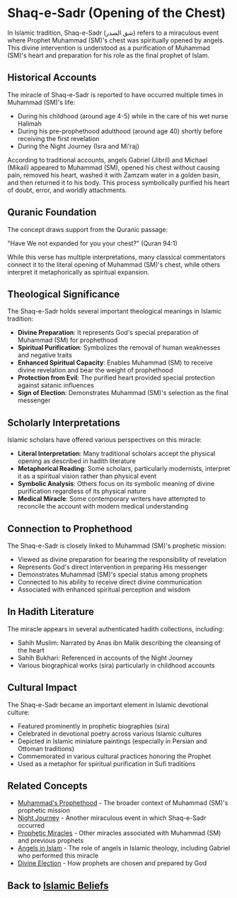# Shaq-e-Sadr (Opening of the Chest)

In Islamic tradition, Shaq-e-Sadr (شق الصدر) refers to a miraculous event where Prophet Muhammad (SM)'s chest was spiritually opened by angels. This divine intervention is understood as a purification of Muhammad (SM)'s heart and preparation for his role as the final prophet of Islam.

## Historical Accounts

The miracle of Shaq-e-Sadr is reported to have occurred multiple times in Muhammad (SM)'s life:

- During his childhood (around age 4-5) while in the care of his wet nurse Halimah
- During his pre-prophethood adulthood (around age 40) shortly before receiving the first revelation
- During the Night Journey (Isra and Mi'raj)

According to traditional accounts, angels Gabriel (Jibril) and Michael (Mikail) appeared to Muhammad (SM), opened his chest without causing pain, removed his heart, washed it with Zamzam water in a golden basin, and then returned it to his body. This process symbolically purified his heart of doubt, error, and worldly attachments.

## Quranic Foundation

The concept draws support from the Quranic passage:

"Have We not expanded for you your chest?" (Quran 94:1)

While this verse has multiple interpretations, many classical commentators connect it to the literal opening of Muhammad (SM)'s chest, while others interpret it metaphorically as spiritual expansion.

## Theological Significance

The Shaq-e-Sadr holds several important theological meanings in Islamic tradition:

- **Divine Preparation**: It represents God's special preparation of Muhammad (SM) for prophethood
- **Spiritual Purification**: Symbolizes the removal of human weaknesses and negative traits
- **Enhanced Spiritual Capacity**: Enables Muhammad (SM) to receive divine revelation and bear the weight of prophethood
- **Protection from Evil**: The purified heart provided special protection against satanic influences
- **Sign of Election**: Demonstrates Muhammad (SM)'s selection as the final messenger

## Scholarly Interpretations

Islamic scholars have offered various perspectives on this miracle:

- **Literal Interpretation**: Many traditional scholars accept the physical opening as described in hadith literature
- **Metaphorical Reading**: Some scholars, particularly modernists, interpret it as a spiritual vision rather than physical event
- **Symbolic Analysis**: Others focus on its symbolic meaning of divine purification regardless of its physical nature
- **Medical Miracle**: Some contemporary writers have attempted to reconcile the account with modern medical understanding

## Connection to Prophethood

The Shaq-e-Sadr is closely linked to Muhammad (SM)'s prophetic mission:

- Viewed as divine preparation for bearing the responsibility of revelation
- Represents God's direct intervention in preparing His messenger
- Demonstrates Muhammad (SM)'s special status among prophets
- Connected to his ability to receive direct divine communication
- Associated with enhanced spiritual perception and wisdom

## In Hadith Literature

The miracle appears in several authenticated hadith collections, including:

- Sahih Muslim: Narrated by Anas ibn Malik describing the cleansing of the heart
- Sahih Bukhari: Referenced in accounts of the Night Journey
- Various biographical works (sira) particularly in childhood accounts

## Cultural Impact

The Shaq-e-Sadr became an important element in Islamic devotional culture:

- Featured prominently in prophetic biographies (sira)
- Celebrated in devotional poetry across various Islamic cultures
- Depicted in Islamic miniature paintings (especially in Persian and Ottoman traditions)
- Commemorated in various cultural practices honoring the Prophet
- Used as a metaphor for spiritual purification in Sufi traditions

## Related Concepts

- [Muhammad's Prophethood](./muhammad_prophethood.md) - The broader context of Muhammad (SM)'s prophetic mission
- [Night Journey](../practices/isra_miraj.md) - Another miraculous event in which Shaq-e-Sadr occurred
- [Prophetic Miracles](./prophets.md) - Other miracles associated with Muhammad (SM) and previous prophets
- [Angels in Islam](./angels.md) - The role of angels in Islamic theology, including Gabriel who performed this miracle
- [Divine Election](./prophethood.md) - How prophets are chosen and prepared by God

## Back to [Islamic Beliefs](./README.md) 